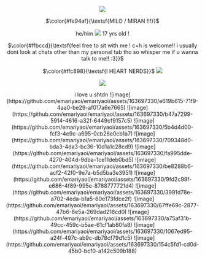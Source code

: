 <p align="center">
  <img src="https://github.com/emariyaoi/emariyaoi/assets/163697330/f0dba7e7-1d4f-45ec-a72a-9bb3b5bcc4dc)" />
</p>
<p align="center">
$\color{#fe94af}{\textsf{MILO / MIRAN !!!}}$
</p>
<p align="center">
he/him <img src="https://github.com/emariyaoi/emariyaoi/assets/163697330/d32c8bab-b6b7-44c7-be2b-b3ec40d51032" \> 17 yrs old !
</p>
<p align="center">
$\color{#ffbccd}{\textsf{feel free to sit with me ! c+h is welcome!! i usually dont look at chats other than my personal tab tho so whisper me if u wanna talk to me!! :3}}$
</p>
<p align="center">
$\color{#ffc898}{\textsf{I HEART NERDS}}$ <img src="https://i.ibb.co/Vm4YT9f/IMG-5133.gif" \>
<p align="center">
  <img src="https://github.com/emariyaoi/emariyaoi/assets/163697330/f0dba7e7-1d4f-45ec-a72a-9bb3b5bcc4dc)" />
</p>
<p align="center">
i love u shtdn
![image](https://github.com/emariyaoi/emariyaoi/assets/163697330/e619b615-71f9-4aa0-be29-af017a6e7665) ![image](https://github.com/emariyaoi/emariyaoi/assets/163697330/b47a7299-5914-4616-a32f-6449cf9157c5) ![image](https://github.com/emariyaoi/emariyaoi/assets/163697330/5b4d4d00-fcf3-4e9c-a695-0cb26e0cb1a7) ![image](https://github.com/emariyaoi/emariyaoi/assets/163697330/709348d0-bda3-4da3-bc36-10d1a1c28cd9) ![image](https://github.com/emariyaoi/emariyaoi/assets/163697330/fa995dde-4270-404d-9dba-1ce11deb0bd5) ![image](https://github.com/emariyaoi/emariyaoi/assets/163697330/be8288b6-acf2-42f0-9e7a-b5d5ba3e3951) ![image](https://github.com/emariyaoi/emariyaoi/assets/163697330/9fd2c99f-e686-4f89-995e-8788777721d4) ![image](https://github.com/emariyaoi/emariyaoi/assets/163697330/3991d78e-a702-4eda-b1a5-60e173fdce2f) ![image](https://github.com/emariyaoi/emariyaoi/assets/163697330/67ffe69c-2877-47b6-8e5a-269dad218cd0) ![image](https://github.com/emariyaoi/emariyaoi/assets/163697330/a75af31b-49cc-459c-b5ae-61cf1ab80fa8) ![image](https://github.com/emariyaoi/emariyaoi/assets/163697330/1067ed95-a24f-497c-ab9c-db78cf79d1c5) ![image](https://github.com/emariyaoi/emariyaoi/assets/163697330/154c5fd1-cd0d-45b0-bcf0-a142c509b188)



 
















